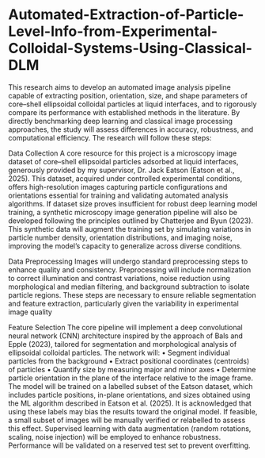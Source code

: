# Automated-Extraction-of-Particle-Level-Info-from-Experimental-Colloidal-Systems-Using-Classical-DLM
This research aims to develop an automated image analysis pipeline capable of extracting position, orientation, size, and shape parameters of core–shell ellipsoidal colloidal particles at liquid interfaces, and to rigorously compare its performance with established methods in the literature. By directly benchmarking deep learning and classical image processing approaches, the study will assess differences in accuracy, robustness, and computational efficiency. The research will follow these steps:

Data Collection
A core resource for this project is a microscopy image dataset of core–shell ellipsoidal particles adsorbed at liquid interfaces, generously provided by my supervisor, Dr. Jack Eatson (Eatson et al., 2025). This dataset, acquired under controlled experimental conditions, offers high-resolution images capturing particle configurations and orientations essential for training and validating automated analysis algorithms. If dataset size proves insufficient for robust deep learning model training, a synthetic microscopy image generation pipeline will also be developed following the principles outlined by Chatterjee and Byun (2023). This synthetic data will augment the training set by simulating variations in particle number density, orientation distributions, and imaging noise, improving the model’s capacity to generalize across diverse conditions.

Data Preprocessing
Images will undergo standard preprocessing steps to enhance quality and consistency. Preprocessing will include normalization to correct illumination and contrast variations, noise reduction using morphological and median filtering, and background subtraction to isolate particle regions.
These steps are necessary to ensure reliable segmentation and feature extraction, particularly given the variability in experimental image quality


Feature Selection
The core pipeline will implement a deep convolutional neural network (CNN) architecture inspired by the approach of Bals and Epple (2023), tailored for segmentation and morphological analysis of ellipsoidal colloidal particles. The network will:
•	Segment individual particles from the background
•	Extract positional coordinates (centroids) of particles
•	Quantify size by measuring major and minor axes
•	Determine particle orientation in the plane of the interface relative to the image frame.
The model will be trained on a labelled subset of the Eatson dataset, which includes particle positions, in-plane orientations, and sizes obtained using the ML algorithm described in Eatson et al. (2025). It is acknowledged that using these labels may bias the results toward the original model. If feasible, a small subset of images will be manually verified or relabelled to assess this effect. Supervised learning with data augmentation (random rotations, scaling, noise injection) will be employed to enhance robustness. Performance will be validated on a reserved test set to prevent overfitting.
